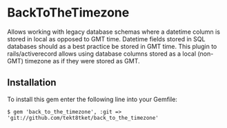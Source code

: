 # BackToTheTimezone #

Allows working with legacy database schemas where a datetime column is stored in local as opposed to GMT time. Datetime fields stored in SQL databases should as a best practice be stored in GMT time. This plugin to rails/activerecord allows using database columns stored as a local (non-GMT) timezone as if they were stored as GMT.

## Installation ##

To install this gem enter the following line into your Gemfile:

	$ gem 'back_to_the_timezone', :git => 'git://github.com/tekt8tket/back_to_the_timezone'

